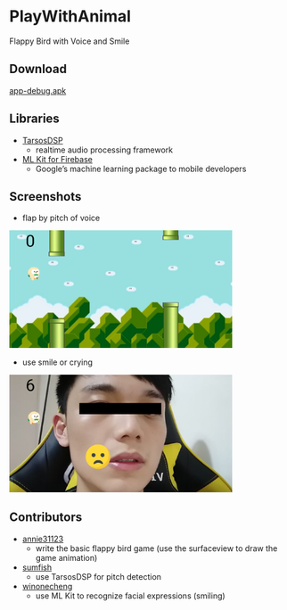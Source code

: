 # PlayWithAnimal
Flappy Bird with Voice and Smile

## Download
[app-debug.apk](./app-debug.apk)

## Libraries
- [TarsosDSP](https://github.com/JorenSix/TarsosDSP)
  - realtime audio processing framework
- [ML Kit for Firebase](https://firebase.google.com/docs/ml-kit/)
  - Google’s machine learning package to mobile developers

## Screenshots
- flap by pitch of voice
<img src="./screenshots/1.jpg" alt="flap by pitch of voice" width="400"/>

- use smile or crying
<img src="./screenshots/2.jpg" alt="use smile or crying" width="400"/>


## Contributors
- [annie31123](https://github.com/annie31123)
  - write the basic flappy bird game (use the surfaceview to draw the game animation)
- [sumfish](https://github.com/sumfish)
  - use TarsosDSP for pitch detection
- [winonecheng](https://github.com/winonecheng)
  - use ML Kit to recognize facial expressions (smiling)
